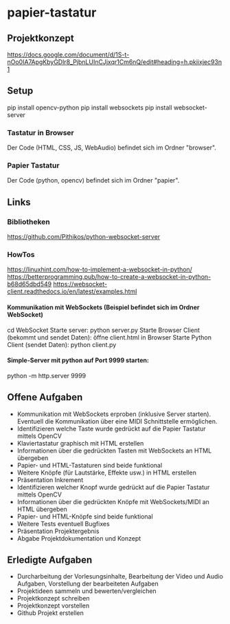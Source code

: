 # papier-tastatur

## Projektkonzept
https://docs.google.com/document/d/1S-t-nOo0IA7ApgKbyGDlr8_PjbnLUInCJjxqr1Cm6nQ/edit#heading=h.pkiixjec93n1

## Setup
pip install opencv-python
pip install websockets
pip install websocket-server

### Tastatur in Browser
Der Code (HTML, CSS, JS, WebAudio) befindet sich im Ordner "browser".

### Papier Tastatur
Der Code (python, opencv) befindet sich im Ordner "papier".

## Links

### Bibliotheken
https://github.com/Pithikos/python-websocket-server

### HowTos
https://linuxhint.com/how-to-implement-a-websocket-in-python/
https://betterprogramming.pub/how-to-create-a-websocket-in-python-b68d65dbd549
https://websocket-client.readthedocs.io/en/latest/examples.html

#### Kommunikation mit WebSockets (Beispiel befindet sich im Ordner WebSocket)
cd WebSocket
Starte server: python server.py
Starte Browser Client (bekommt und sendet Daten): öffne client.html in Browser
Starte Python Client (sendet Daten): python client.py

#### Simple-Server mit python auf Port 9999 starten:
python -m http.server 9999

## Offene Aufgaben
- Kommunikation mit WebSockets erproben (inklusive Server starten). Eventuell die Kommunikation über eine MIDI Schnittstelle ermöglichen.
- Identifizieren welche Taste wurde gedrückt auf die Papier Tastatur mittels OpenCV
- Klaviertastatur graphisch mit HTML erstellen
- Informationen über die gedrückten Tasten mit WebSockets an HTML übergeben 
- Papier- und HTML-Tastaturen sind beide funktional
- Weitere Knöpfe (für Lautstärke, Effekte usw.) in HTML erstellen
- Präsentation Inkrement
- Identifizieren welcher Knopf wurde gedrückt auf die Papier Tastatur mittels OpenCV
- Informationen über die gedrückten Knöpfe mit WebSockets/MIDI an HTML übergeben 
- Papier- und HTML-Knöpfe sind beide funktional
- Weitere Tests eventuell Bugfixes
- Präsentation Projektergebnis
- Abgabe Projektdokumentation und Konzept


## Erledigte Aufgaben
- Durcharbeitung der Vorlesungsinhalte, Bearbeitung der Video und Audio Aufgaben, Vorstellung der bearbeiteten Aufgaben
- Projektideen sammeln und bewerten/vergleichen
- Projektkonzept schreiben
- Projektkonzept vorstellen
- Github Projekt erstellen
